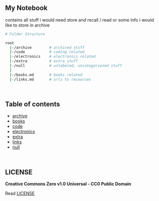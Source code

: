 ## My Notebook

contains all stuff i would need store and recall / read or some info i would like to store in archive

```bash
# Folder Structure

root
  |-/archive        # archived stuff
  |-/code           # coding related
  |-/electronics    # electronics related
  |-/extra          # extra stuff
  |-/null           # unlabeled, uncategoriezed stuff
  |
  |-/books.md       # books related
  |-/links.md       # urls to resources
```

<br>

## Table of contents

- [archive](archive)
- [books](books.md)
- [code](code)
- [electronics](electronics)
- [extra](extra)
- [links](links.md)
- [null](null)


<br>

## LICENSE

**Creative Commons Zero v1.0 Universal - CC0 Public Domain**

Read [LICENSE](LICENSE)